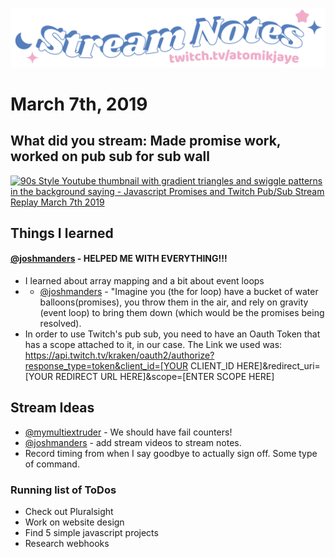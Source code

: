 [![atomikjaye Stream Notes](https://raw.githubusercontent.com/atomikjaye/Stream-Notes/master/assets/twitch-panelStream-Notes.png)](http://www.twitch.tv/atomikjaye)
# March 7th, 2019

## What did you stream: Made promise work, worked on pub sub for sub wall

[![90s Style Youtube thumbnail with gradient triangles and swiggle patterns in the background saying - Javascript Promises and Twitch Pub/Sub Stream Replay March 7th 2019](https://img.youtube.com/vi/YfUGotEQ2yk/0.jpg)](https://www.youtube.com/watch?v=YfUGotEQ2yk)

## Things I learned

#### [@joshmanders](http://www.twitch.tv/joshmanders)  - HELPED ME WITH EVERYTHING!!! 
- I learned about array mapping and a bit about event loops
- - [@joshmanders](http://www.twitch.tv/joshmanders) - "Imagine you (the for loop) have a bucket of water balloons(promises), you throw them in the air, and rely on gravity (event loop) to bring them down (which would be the promises being resolved).
- In order to use Twitch's pub sub, you need to have an Oauth Token that has a scope attached to it, in our case. The Link we used was: https://api.twitch.tv/kraken/oauth2/authorize?response_type=token&client_id=[YOUR CLIENT_ID HERE]&redirect_uri=[YOUR REDIRECT URL HERE]&scope=[ENTER SCOPE HERE]


## Stream Ideas
- [@mymultiextruder](http://www.twitch.tv/mymultiextruder) - We should have fail counters!
- [@joshmanders](http://www.twitch.tv/joshmanders) - add stream videos to stream notes.
- Record timing from when I say goodbye to actually sign off. Some type of command.

### Running list of ToDos
- Check out Pluralsight
- Work on website design
- Find 5 simple javascript projects
- Research webhooks